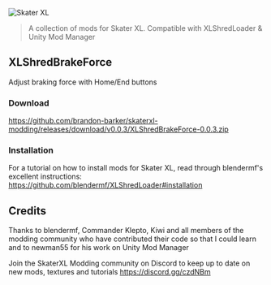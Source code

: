 ![Skater XL](https://steamcdn-a.akamaihd.net/steam/apps/962730/header.jpg?t=1546992956)

> A collection of mods for Skater XL. Compatible with XLShredLoader &amp; Unity Mod Manager

## XLShredBrakeForce

Adjust braking force with Home/End buttons

### Download

https://github.com/brandon-barker/skaterxl-modding/releases/download/v0.0.3/XLShredBrakeForce-0.0.3.zip

### Installation

For a tutorial on how to install mods for Skater XL, read through blendermf's excellent instructions: https://github.com/blendermf/XLShredLoader#installation

## Credits

Thanks to blendermf, Commander Klepto, Kiwi and all members of the modding community who have contributed their code so that I could learn and to newman55 for his work on Unity Mod Manager

Join the SkaterXL Modding community on Discord to keep up to date on new mods, textures and tutorials https://discord.gg/czdNBm

